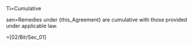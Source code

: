 Ti=Cumulative

sen=Remedies under {this_Agreement} are cumulative with those provided under applicable law.

=[02/Bit/Sec_01]
